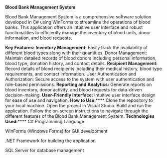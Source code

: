 ******Blood Bank Management System******

Blood Bank Management System is a comprehensive software solution developed in C# using WinForms to streamline the operations of blood banks. This application offers an intuitive user interface and robust functionalities to efficiently manage the inventory of blood units, donor information, and blood requests.

****Key Features:****
**Inventory Management:** Easily track the availability of different blood types along with their quantities.
Donor Management: Maintain detailed records of blood donors including personal information, blood type, donation history, and contact details.
**Recipient Management:** Record details of blood recipients including their medical history, blood type requirements, and contact information.
User Authentication and Authorization: Secure access to the system with user authentication and role-based permissions.
**Reporting and Analytics:** Generate reports on blood inventory, donor activity, and blood requests for data-driven decision-making.
**User-Friendly Interface:** Intuitive user interface design for ease of use and navigation.
**How to Use:******
Clone the repository to your local machine.
Open the project in Visual Studio.
Build and run the application.
Follow the on-screen instructions to navigate through the different features of the Blood Bank Management System.
**Technologies Used:******
C# Programming Language

WinForms (Windows Forms) for GUI development

.NET Framework for building the application

SQL Server for database management
